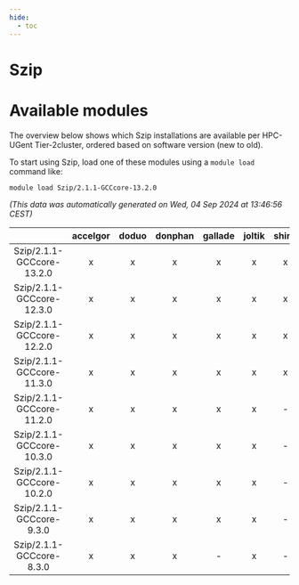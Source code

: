 ```yaml
---
hide:
  - toc
---
```


Szip
====

# Available modules


The overview below shows which Szip installations are available per HPC-UGent Tier-2cluster, ordered based on software version (new to old).

To start using Szip, load one of these modules using a `module load` command like:

```shell
module load Szip/2.1.1-GCCcore-13.2.0
```

*(This data was automatically generated on Wed, 04 Sep 2024 at 13:46:56 CEST)*  

| |accelgor|doduo|donphan|gallade|joltik|shinx|skitty|
| :---: | :---: | :---: | :---: | :---: | :---: | :---: | :---: |
|Szip/2.1.1-GCCcore-13.2.0|x|x|x|x|x|x|x|
|Szip/2.1.1-GCCcore-12.3.0|x|x|x|x|x|x|x|
|Szip/2.1.1-GCCcore-12.2.0|x|x|x|x|x|x|x|
|Szip/2.1.1-GCCcore-11.3.0|x|x|x|x|x|x|x|
|Szip/2.1.1-GCCcore-11.2.0|x|x|x|x|x|-|x|
|Szip/2.1.1-GCCcore-10.3.0|x|x|x|x|x|-|x|
|Szip/2.1.1-GCCcore-10.2.0|x|x|x|x|x|-|x|
|Szip/2.1.1-GCCcore-9.3.0|x|x|x|x|x|-|x|
|Szip/2.1.1-GCCcore-8.3.0|x|x|x|-|x|-|x|
